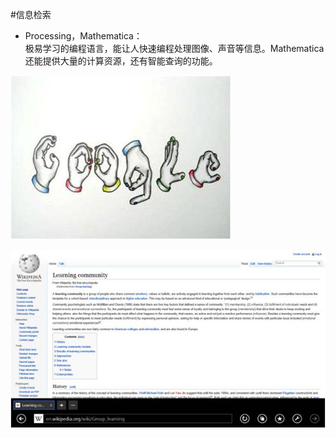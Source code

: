#信息检索

* Processing，Mathematica：  
极易学习的编程语言，能让人快速编程处理图像、声音等信息。Mathematica还能提供大量的计算资源，还有智能查询的功能。

![0](00.jpg)

![0](01.jpg)
